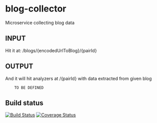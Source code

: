 blog-collector
=================

Microservice collecting blog data

INPUT
-----------------

Hit it at: /blogs/{encodedUrlToBlog}/{pairId}

OUTPUT
-----------------

And it will hit analyzers at /{pairId} with data extracted from given blog

```
    TO BE DEFINED

```

## Build status
[![Build Status](https://travis-ci.org/microhackaton/blog-collector.svg?branch=master)](https://travis-ci.org/microhackaton/blog-collector) [![Coverage Status](http://img.shields.io/coveralls/microhackaton/blog-collector/master.svg)](https://coveralls.io/r/microhackaton/blog-collector)
